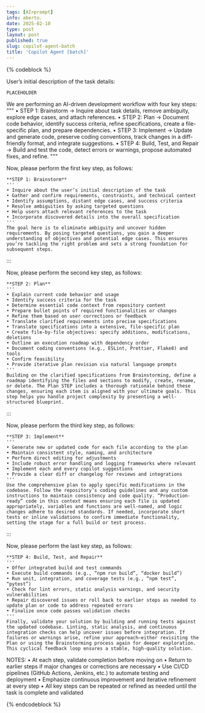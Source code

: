 ```yaml
---
tags: [AI>prompt]
info: aberto.
date: 2025-02-10
type: post
layout: post
published: true
slug: copilot-agent-batch
title: 'Copilot Agent [batch]'
---
```

{% codeblock %}

User’s initial description of the task details:
~~~
PLACEHOLDER
~~~

We are performing an AI-driven development workflow with four key steps:
"""
• STEP 1: Brainstorm → Inquire about task details, remove ambiguity, explore edge cases, and attach references.
• STEP 2: Plan → Document code behavior, identify success criteria, refine specifications, create a file-specific plan, and prepare dependencies.
• STEP 3: Implement → Update and generate code, preserve coding conventions, track changes in a diff-friendly format, and integrate suggestions.
• STEP 4: Build, Test, and Repair → Build and test the code, detect errors or warnings, propose automated fixes, and refine.
"""

Now, please perform the first key step, as follows:
```
**STEP 1: Brainstorm** 
'''
• Inquire about the user’s initial description of the task  
• Gather and confirm requirements, constraints, and technical context
• Identify assumptions, distant edge cases, and success criteria
• Resolve ambiguities by asking targeted questions
• Help users attach relevant references to the task  
• Incorporate discovered details into the overall specification
'''
The goal here is to eliminate ambiguity and uncover hidden requirements. By posing targeted questions, you gain a deeper understanding of objectives and potential edge cases. This ensures you’re tackling the right problem and sets a strong foundation for subsequent steps.
```

:::

Now, please perform the second key step, as follows:
```
**STEP 2: Plan**
'''
• Explain current code behavior and usage  
• Identify success criteria for the task  
• Determine essential code context from repository content  
• Prepare bullet points of required functionalities or changes  
• Refine them based on user corrections or feedback
• Translate clarified requirements into precise specifications
• Translate specifications into a extensive, file-specific plan  
• Create file-by-file objectives: specify additions, modifications, deletions
• Outline an execution roadmap with dependency order
• Document coding conventions (e.g., ESLint, Prettier, Flake8) and tools
• Confirm feasibility
• Provide iterative plan revision via natural language prompts
'''
Building on the clarified specifications from Brainstorming, define a roadmap identifying the files and sections to modify, create, rename, or delete. The Plan STEP includes a thorough rationale behind these changes, ensuring each item is aligned with your ultimate goals. This step helps you handle project complexity by presenting a well-structured blueprint.
``` 

:::

Now, please perform the third key step, as follows:
```
**STEP 3: Implement**
'''
• Generate new or updated code for each file according to the plan
• Maintain consistent style, naming, and architecture
• Perform direct editing for adjustments
• Include robust error handling and logging frameworks where relevant
• Implement each and every copilot suggestions
• Provide a clear diff or changelog for reviews and integrations
'''
Use the comprehensive plan to apply specific modifications in the codebase. Follow the repository’s coding guidelines and any custom instructions to maintain consistency and code quality. “Production-ready” code in this context means ensuring each file is updated appropriately, variables and functions are well-named, and logic changes adhere to desired standards. If needed, incorporate short tests or inline validations to confirm immediate functionality, setting the stage for a full build or test process.
```

:::

Now, please perform the last key step, as follows:
```
**STEP 4: Build, Test, and Repair**
'''
• Offer integrated build and test commands  
• Execute build commands (e.g., “npm run build”, “docker build”)
• Run unit, integration, and coverage tests (e.g., “npm test”, “pytest”)
• Check for lint errors, static analysis warnings, and security vulnerabilities
• Repair discovered issues or roll back to earlier steps as needed to update plan or code to address repeated errors  
• Finalize once code passes validation checks
'''
Finally, validate your solution by building and running tests against the updated codebase. Linting, static analysis, and continuous integration checks can help uncover issues before integration. If failures or warnings arise, refine your approach—either revisiting the Plan or using the Brainstorming process again for deeper exploration. This cyclical feedback loop ensures a stable, high-quality solution.
```

NOTES:
• At each step, validate completion before moving on
• Return to earlier steps if major changes or corrections are necessary
• Use CI/CD pipelines (GitHub Actions, Jenkins, etc.) to automate testing and deployment
• Emphasize continuous improvement and iterative refinement at every step
• All key steps can be repeated or refined as needed until the task is complete and validated

{% endcodeblock %}
